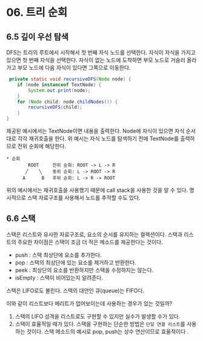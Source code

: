 # 06. 트리 순회

## 6.5 깊이 우선 탐색

DFS는 트리의 루트에서 시작해서 첫 번째 자식 노드를 선택한다. 자식이 자식을 가지고 있으면 첫 번째 자식을 선택한다.
자식이 없는 노드에 도착하면 부모 노드로 거슬러 올라가고 부모 노드에 다음 자식이 있다면 그쪽으로 이동한다.

```java
 private static void recursiveDFS(Node node) {
    if (node instanceof TextNode) {
        System.out.print(node);
    }
    for (Node child: node.childNodes()) {
        recursiveDFS(child);
    }
}
```

제공된 예시에서는 TextNode이면 내용을 출력한다. Node에 자식이 있으면 자식 순서대로 각각 재귀호출을 한다.
위 예시는 자식 노드를 탐색하기 전에 TextNode를 출력하므로 전위 순회에 해당한다.

```
* 순회
        ROOT     전위 순회: ROOT -> L -> R
       ╱    ╲    중위 순회: L -> ROOT -> R
      A      B   후위 순회: L -> R -> ROOT
```

위의 예시에서는 재귀호출을 사용했기 때문에 call stack을 사용한 것을 알 수 있다. 명시적으로 스택 자료구조를 사용해서 노드를 추적할 수도 있다.

## 6.6 스택
스택은 리스트와 유사한 자료구조로, 요소의 순서를 유지하는 컬렉션이다. 스택과 리스트의 주요한 차이점은 스택이 조금 더 적은 메소드를 제공한다는 것이다.

- push : 스택 최상단에 요소를 추가한다.
- pop : 스택의 최상단에 있는 요소를 제거하고 반환한다.
- peek : 최상단의 요소를 반환하지만 스택을 수정하지는 않는다.
- isEmpty : 스택이 비어있는지 알려준다. 

스택은 LIFO로도 불린다. 스택의 대안인 큐(queue)는 FIFO다.

이와 같이 리스트보다 메리트가 없어보이는데 사용하는 경우가 있는 것일까? 

1. 스택의 LIFO 성격을 리스트로도 구현할 수 있지만 실수가 발생할 수가 있다.
2. 스택이 효율적일 때가 있다. 스택을 구현하는 단순한 방법은 `단일 연결 리스트`를 사용하는 것이다. 스택 메소드의 예시로 pop, push는 상수 연산이므로 효율적이다 .

